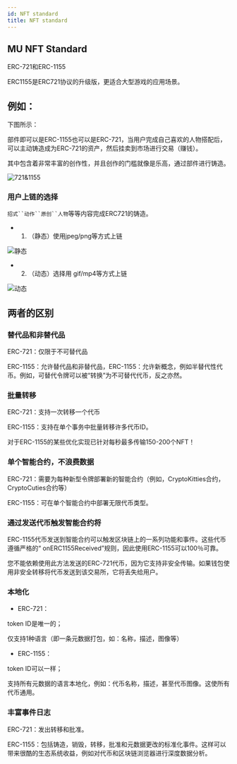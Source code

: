 ```yaml
---
id: NFT standard
title: NFT standard
---
```


## MU NFT Standard

ERC-721和ERC-1155

ERC1155是ERC721协议的升级版，更适合大型游戏的应用场景。

## 例如：

下图所示：

部件即可以是ERC-1155也可以是ERC-721，当用户完成自己喜欢的人物搭配后，可以主动铸造成为ERC-721的资产，然后挂卖到市场进行交易（赚钱）。

其中包含着非常丰富的创作性，并且创作的门槛就像是乐高，通过部件进行铸造。

![721&1155](https://storage.googleapis.com/wcu-73ed75f5-c5922c8c/wuchuweilai/ERC721%20vs%20ERC1155-fef9cbd3.png)

### 用户上链的选择

`招式``动作``原创``人物`等等内容完成ERC721的铸造。

- 1. （静态）使用jpeg/png等方式上链

![静态](https://storage.googleapis.com/wcu-73ed75f5-c5922c8c/wuchuweilai/image_2022_05_23T11_06_05_943Z-d6a2de28.png)

- 2. （动态）选择用 gif/mp4等方式上链

![动态](https://raw.githubusercontent.com/cryptoascii/idea/main/static/img/A8-011.gif?token=GHSAT0AAAAAABUXMOKPM3IVCZLKMHTZYYCKYULNYZQ)


## 两者的区别

### 替代品和非替代品

ERC-721：仅限于不可替代品

ERC-1155：允许替代品和非替代品，ERC-1155：允许新概念，例如半替代性代币。例如，可替代令牌可以被“转换”为不可替代代币，反之亦然。

### 批量转移

ERC-721：支持一次转移一个代币

ERC-1155：支持在单个事务中批量转移许多代币ID。


对于ERC-1155的某些优化实现已针对每秒最多传输150-200个NFT！

### 单个智能合约，不浪费数据

ERC-721：需要为每种新型令牌部署新的智能合约（例如，CryptoKitties合约，CryptoCuties合约等）

ERC-1155：可在单个智能合约中部署无限代币类型。

### 通过发送代币触发智能合约将

ERC-1155代币发送到智能合约可以触发区块链上的一系列功能和事件。这些代币遵循严格的“ onERC1155Received”规则，因此使用ERC-1155可以100％可靠。

您不能依赖使用此方法发送的ERC-721代币，因为它支持非安全传输。如果钱包使用非安全转移将代币发送到该交易所，它将丢失给用户。

### 本地化

- ERC-721：

token ID是唯一的；

仅支持1种语言（即一条元数据打包，如：名称，描述，图像等）

- ERC-1155：

token ID可以一样；

支持所有元数据的语言本地化，例如：代币名称，描述，甚至代币图像。这使所有代币通用。

### 丰富事件日志

ERC-721：发出转移和批准。

ERC-1155：包括铸造，销毁，转移，批准和元数据更改的标准化事件。这样可以带来很酷的生态系统收益，例如对代币和区块链浏览器进行深度数据分析。










